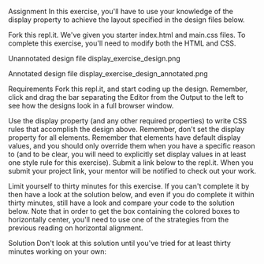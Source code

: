 Assignment
In this exercise, you'll have to use your knowledge of the display property to achieve the layout specified in the design files below.

Fork this repl.it. We've given you starter index.html and main.css files. To complete this exercise, you'll need to modify both the HTML and CSS.

Unannotated design file
display_exercise_design.png

Annotated design file
display_exercise_design_annotated.png

Requirements
Fork this repl.it, and start coding up the design. Remember, click and drag the bar separating the Editor from the Output to the left to see how the designs look in a full browser window.

Use the display property (and any other required properties) to write CSS rules that accomplish the design above. Remember, don't set the display property for all elements. Remember that elements have default display values, and you should only override them when you have a specific reason to (and to be clear, you will need to explicitly set display values in at least one style rule for this exercise).
Submit a link below to the repl.it. When you submit your project link, your mentor will be notified to check out your work.

Limit yourself to thirty minutes for this exercise. If you can't complete it by then have a look at the solution below, and even if you do complete it within thirty minutes, still have a look and compare your code to the solution below.
Note that in order to get the box containing the colored boxes to horizontally center, you'll need to use one of the strategies from the previous reading on horizontal alignment.

Solution
Don't look at this solution until you've tried for at least thirty minutes working on your own:

